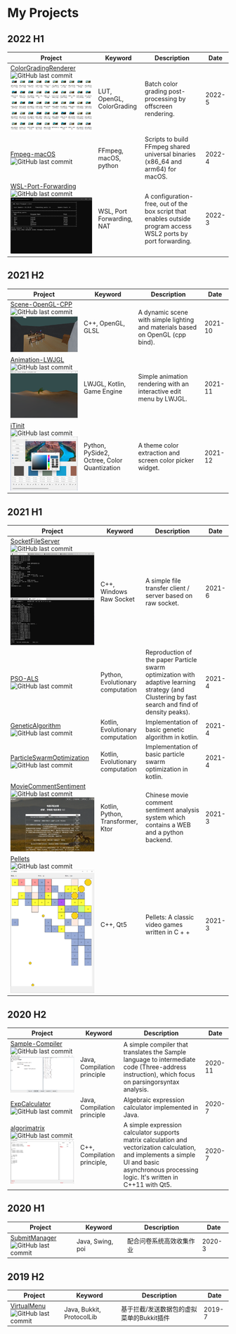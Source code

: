 # My Projects

## 2022 H1

| Project                                                      | Keyword                   | Description                                                  | Date   |
| ------------------------------------------------------------ | ------------------------- | ------------------------------------------------------------ | ------ |
| [ColorGradingRenderer](https://github.com/ColorsWind/ColorGradingRenderer)<br/>![GitHub last commit](https://img.shields.io/github/last-commit/ColorsWind/ColorGradingRenderer?color=orange)<img src="project.assets/ColorGrading.png" style="zoom: 33%;" /> | LUT, OpenGL, ColorGrading | Batch color grading post-processing by offscreen rendering.  | 2022-5 |
| [Fmpeg-macOS](https://github.com/ColorsWind/FFmpeg-macOS)<br/>![GitHub last commit](https://img.shields.io/github/last-commit/ColorsWind/FFmpeg-macOS?color=orange) | FFmpeg, macOS, python     | Scripts to build FFmpeg shared universal binaries (x86_64 and arm64) for macOS. | 2022-4 |
| [WSL-Port-Forwarding](https://github.com/ColorsWind/WSL-Port-Forwarding)<br>![GitHub last commit](https://img.shields.io/github/last-commit/ColorsWind/WSL-Port-Forwarding?color=orange)<br/>![](project.assets/WSL-Port-Forwarding.png) | WSL, Port Forwarding, NAT | A configuration-free, out of the box script that enables outside program access WSL2 ports by port forwarding. | 2022-3 |

## 2021 H2

| Project                                                      | Keyword                                     | Description                                                  | Date    |
| ------------------------------------------------------------ | ------------------------------------------- | ------------------------------------------------------------ | ------- |
| [Scene-OpenGL-CPP](https://github.com/ColorsWind/Scene-OpenGL-CPP)<br/>![GitHub last commit](https://img.shields.io/github/last-commit/ColorsWind/Scene-OpenGL-CPP?color=brightgreen)<br/><img src="project.assets/Scene-OpenGL-CPP.png" alt="scene-screenshot" style="zoom:67%;" /> | C++, OpenGL, GLSL                           | A dynamic scene with simple lighting and materials based on OpenGL (cpp bind). | 2021-10 |
| [Animation-LWJGL](https://github.com/ColorsWind/Animation-LWJGL)<br>![GitHub last commit](https://img.shields.io/github/last-commit/ColorsWind/Scene-OpenGL-CPP?color=brightgreen)<br/><img src="project.assets/Animation-LWJGL.png" style="zoom:67%;" /> | LWJGL, Kotlin, Game Engine                  | Simple animation rendering with an interactive edit menu by LWJGL. | 2021-11 |
| [iTinit](https://github.com/ColorsWind/iTint)<br/>![GitHub last commit](https://img.shields.io/github/last-commit/ColorsWind/iTint?color=green)<br/><img src="project.assets/ITint.png" style="zoom:67%;" /> | Python, PySide2, Octree, Color Quantization | A theme color extraction and screen color picker widget.     | 2021-12 |

## 2021 H1

| Project                                                      | Keyword                           | Description                                                  | Date   |
| ------------------------------------------------------------ | --------------------------------- | ------------------------------------------------------------ | ------ |
| [SocketFileServer](https://github.com/ColorsWind/SocketFileServer)<br/>![GitHub last commit](https://img.shields.io/github/last-commit/ColorsWind/SocketFileServer?color=ff69b4)<br/><img src="project.assets/SocketFileServer.png"  /> | C++, Windows Raw Socket           | A simple file transfer client / server based on raw socket.  | 2021-6 |
| [PSO-ALS](https://github.com/ColorsWind/PSO-ALS)<br>![GitHub last commit](https://img.shields.io/github/last-commit/ColorsWind/PSO-ALS?color=blue) | Python,  Evolutionary computation | Reproduction of the paper Particle swarm optimization with adaptive  learning strategy (and Clustering by fast search and find of density  peaks). | 2021-4 |
| [GeneticAlgorithm](https://github.com/ColorsWind/GeneticAlgorithm)<br/>![GitHub last commit](https://img.shields.io/github/last-commit/ColorsWind/GeneticAlgorithm?color=9cf) | Kotlin,  Evolutionary computation | Implementation of basic genetic algorithm in kotlin.         | 2021-4 |
| [ParticleSwarmOptimization](https://github.com/ColorsWind/ParticleSwarmOptimization)<br/>![GitHub last commit](https://img.shields.io/github/last-commit/ColorsWind/ParticleSwarmOptimization?color=9cf) | Kotlin,  Evolutionary computation | Implementation of basic particle swarm optimization in kotlin. | 2021-4 |
| [MovieCommentSentiment](https://github.com/ColorsWind/MovieCommentSentiment)<br/>![GitHub last commit](https://img.shields.io/github/last-commit/ColorsWind/MovieCommentSentiment?color=orange)<br/>![](project.assets/MovieCommentSentiment.png) | Kotlin, Python, Transformer, Ktor | Chinese movie comment sentiment analysis system which contains a WEB and a python backend. | 2021-3 |
| [Pellets](https://github.com/ColorsWind/Pellets)<br/>![GitHub last commit](https://img.shields.io/github/last-commit/ColorsWind/Pellets?color=ff69b4)<br/><img src="project.assets/Pellets.png" style="zoom: 33%;" /> | C++, Qt5                          | Pellets: A classic video games written in C + +              | 2021-3 |

## 2020 H2

| Project                                                      | Keyword                     | Description                                                  | Date    |
| ------------------------------------------------------------ | --------------------------- | ------------------------------------------------------------ | ------- |
| [Sample-Compiler](https://github.com/ColorsWind/Sample-Compiler)<br>![GitHub last commit](https://img.shields.io/github/last-commit/ColorsWind/Sample-Compiler?color=yellow)<br/>![](project.assets/Sample-Compiler.png) | Java, Compilation principle | A simple compiler that translates the Sample language to intermediate  code (Three-address instruction), which focus on parsingorsyntax  analysis. | 2020-11 |
| [ExpCalculator](https://github.com/ColorsWind/ExpCalculator)<br/>![GitHub last commit](https://img.shields.io/github/last-commit/ColorsWind/ExpCalculator?color=yellow) | Java, Compilation principle | Algebraic expression calculator implemented in Java.         | 2020-7  |
| [algorimatrix](https://github.com/ColorsWind/algorimatrix)<br/>![GitHub last commit](https://img.shields.io/github/last-commit/ColorsWind/algorimatrix?color=ff69b4)<br/>![](project.assets/algorimatrix.png) | C++, Compilation principle, | A simple expression calculator supports matrix calculation and vectorization calculation, and implements a simple UI and basic asynchronous processing logic. It's written in C++11 with Qt5. | 2020-7  |

## 2020 H1

| Project                                                      | Keyword          | Description              | Date   |
| ------------------------------------------------------------ | ---------------- | ------------------------ | ------ |
| [SubmitManager](https://github.com/ColorsWind/SubmitManager)<br/>![GitHub last commit](https://img.shields.io/github/last-commit/ColorsWind/SubmitManager?color=yellow) | Java, Swing, poi | 配合问卷系统高效收集作业 | 2020-3 |

## 2019 H2

| Project                                                      | Keyword                   | Description                               | Date   |
| ------------------------------------------------------------ | ------------------------- | ----------------------------------------- | ------ |
| [VirtualMenu](https://github.com/ColorsWind/VirtualMenu)<br/>![GitHub last commit](https://img.shields.io/github/last-commit/ColorsWind/VirtualMenu?color=yellow) | Java, Bukkit, ProtocolLib | 基于拦截/发送数据包的虚拟菜单的Bukkit插件 | 2019-7 |



